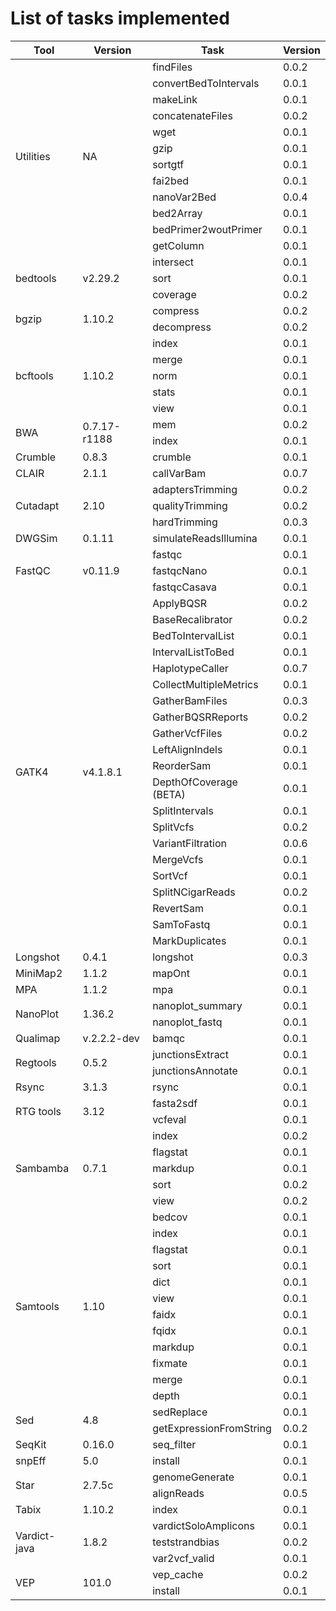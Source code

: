 # List of tasks implemented

<table class="tg" style="width:100%">
	<thead>
		<tr>
			<th>Tool</th>
			<th>Version</th>
			<th>Task</th>
			<th>Version</th>
		</tr>
	</thead>
	<tbody>
		<tr>
			<td rowspan="12">Utilities</td>
			<td rowspan="12">NA</td>
			<td>findFiles</td>
			<td>0.0.2</td>
		</tr>
		<tr>
			<td>convertBedToIntervals</td>
			<td>0.0.1</td>
		</tr>
		<tr>
			<td>makeLink</td>
			<td>0.0.1</td>
		</tr>
		<tr>
			<td>concatenateFiles</td>
			<td>0.0.2</td>
		</tr>
		<tr>
			<td>wget</td>
			<td>0.0.1</td>
		</tr>
		<tr>
			<td>gzip</td>
			<td>0.0.1</td>
		</tr>
		<tr>
			<td>sortgtf</td>
			<td>0.0.1</td>
		</tr>
		<tr>
			<td>fai2bed</td>
			<td>0.0.1</td>
		</tr>
		<tr>
			<td>nanoVar2Bed</td>
			<td>0.0.4</td>
		</tr>
		<tr>
			<td>bed2Array</td>
			<td>0.0.1</td>
		</tr>
		<tr>
			<td>bedPrimer2woutPrimer</td>
			<td>0.0.1</td>
		</tr>
		<tr>
			<td>getColumn</td>
			<td>0.0.1</td>
		</tr>
		<tr>
			<td rowspan="3">bedtools</td>
			<td rowspan="3">v2.29.2</td>
			<td>intersect</td>
			<td>0.0.1</td>
		</tr>
		<tr>
			<td>sort</td>
			<td>0.0.1</td>
		</tr>
		<tr>
			<td>coverage</td>
			<td>0.0.2</td>
		</tr>
		<tr>
			<td rowspan="2">bgzip</td>
			<td rowspan="2">1.10.2</td>
			<td>compress</td>
			<td>0.0.2</td>
		</tr>
		<tr>
			<td>decompress</td>
			<td>0.0.2</td>
		</tr>
		<tr>
			<td rowspan="5">bcftools</td>
			<td rowspan="5">1.10.2</td>
			<td>index</td>
			<td>0.0.1</td>
		</tr>
		<tr>
			<td>merge</td>
			<td>0.0.1</td>
		</tr>
		<tr>
			<td>norm</td>
			<td>0.0.1</td>
		</tr>
		<tr>
			<td>stats</td>
			<td>0.0.1</td>
		</tr>
		<tr>
			<td>view</td>
			<td>0.0.1</td>
		</tr>
		<tr>
			<td rowspan="2">BWA</td>
			<td rowspan="2">0.7.17-r1188</td>
			<td>mem</td>
			<td>0.0.2</td>
		</tr>
		<tr>
			<td>index</td>
			<td>0.0.1</td>
		</tr>
		<tr>
			<td>Crumble</td>
			<td>0.8.3</td>
			<td>crumble</td>
			<td>0.0.1</td>
		</tr>
		<tr>
			<td rowspan="1">CLAIR</td>
			<td rowspan="1">2.1.1</td>
			<td>callVarBam</td>
			<td>0.0.7</td>
		</tr>
		<tr>
			<td rowspan="3">Cutadapt</td>
			<td rowspan="3">2.10</td>
			<td>adaptersTrimming</td>
			<td>0.0.2</td>
		</tr>
		<tr>
			<td>qualityTrimming</td>
			<td>0.0.2</td>
		</tr>
		<tr>
			<td>hardTrimming</td>
			<td>0.0.3</td>
		</tr>
		<tr>
			<td>DWGSim</td>
			<td>0.1.11</td>
			<td>simulateReadsIllumina</td>
			<td>0.0.1</td>
		</tr>
		<tr>
			<td rowspan="3">FastQC</td>
			<td rowspan="3">v0.11.9</td>
			<td>fastqc</td>
			<td>0.0.1</td>
		</tr>
		<tr>
			<td>fastqcNano</td>
			<td>0.0.1</td>
		</tr>
		<tr>
			<td>fastqcCasava</td>
			<td>0.0.1</td>
		</tr>
		<tr>
			<td rowspan="21">GATK4</td>
			<td rowspan="21">v4.1.8.1</td>
			<td>ApplyBQSR</td>
			<td>0.0.2</td>
		</tr>
		<tr>
			<td>BaseRecalibrator</td>
			<td>0.0.2</td>
		</tr>
		<tr>
			<td>BedToIntervalList</td>
			<td>0.0.1</td>
		</tr>
		<tr>
			<td>IntervalListToBed</td>
			<td>0.0.1</td>
		</tr>
		<tr>
			<td>HaplotypeCaller</td>
			<td>0.0.7</td>
		</tr>
		<tr>
			<td>CollectMultipleMetrics</td>
			<td>0.0.1</td>
		</tr>
		<tr>
			<td>GatherBamFiles</td>
			<td>0.0.3</td>
		</tr>
		<tr>
			<td>GatherBQSRReports</td>
			<td>0.0.2</td>
		</tr>
		<tr>
			<td>GatherVcfFiles</td>
			<td>0.0.2</td>
		</tr>
		<tr>
			<td>LeftAlignIndels</td>
			<td>0.0.1</td>
		</tr>
		<tr>
			<td>ReorderSam</td>
			<td>0.0.1</td>
		</tr>
		<tr>
			<td>DepthOfCoverage (BETA)</td>
			<td>0.0.1</td>
		</tr>
		<tr>
			<td>SplitIntervals</td>
			<td>0.0.1</td>
		</tr>
		<tr>
			<td>SplitVcfs</td>
			<td>0.0.2</td>
		</tr>
		<tr>
			<td>VariantFiltration</td>
			<td>0.0.6</td>
		</tr>
		<tr>
			<td>MergeVcfs</td>
			<td>0.0.1</td>
		</tr>
		<tr>
			<td>SortVcf</td>
			<td>0.0.1</td>
		</tr>
		<tr>
			<td>SplitNCigarReads</td>
			<td>0.0.2</td>
		</tr>
		<tr>
			<td>RevertSam</td>
			<td>0.0.1</td>
		</tr>
		<tr>
			<td>SamToFastq</td>
			<td>0.0.1</td>
		</tr>
		<tr>
			<td>MarkDuplicates</td>
			<td>0.0.1</td>
		</tr>
		<tr>
			<td>Longshot</td>
			<td>0.4.1</td>
			<td>longshot</td>
			<td>0.0.3</td>
		</tr>
		<tr>
			<td>MiniMap2</td>
			<td>1.1.2</td>
			<td>mapOnt</td>
			<td>0.0.1</td>
		</tr>
		<tr>
			<td>MPA</td>
			<td>1.1.2</td>
			<td>mpa</td>
			<td>0.0.1</td>
		</tr>
		<tr>
			<td rowspan="2">NanoPlot</td>
			<td rowspan="2">1.36.2</td>
			<td>nanoplot_summary</td>
			<td>0.0.1</td>
		</tr>
		<tr>
			<td>nanoplot_fastq</td>
			<td>0.0.1</td>
		</tr>
		<tr>
			<td>Qualimap</td>
			<td>v.2.2.2-dev</td>
			<td>bamqc</td>
			<td>0.0.1</td>
		</tr>
		<tr>
			<td rowspan="2">Regtools</td>
			<td rowspan="2">0.5.2</td>
			<td>junctionsExtract</td>
			<td>0.0.1</td>
		</tr>
		<tr>
			<td>junctionsAnnotate</td>
			<td>0.0.1</td>
		</tr>
		<tr>
			<td>Rsync</td>
			<td>3.1.3</td>
			<td>rsync</td>
			<td>0.0.1</td>
		</tr>
		<tr>
			<td rowspan="2">RTG tools</td>
			<td rowspan="2">3.12</td>
			<td>fasta2sdf</td>
			<td>0.0.1</td>
		</tr>
		<tr>
			<td>vcfeval</td>
			<td>0.0.1</td>
		</tr>
		<tr>
			<td rowspan="5">Sambamba</td>
			<td rowspan="5">0.7.1</td>
			<td>index</td>
			<td>0.0.2</td>
		</tr>
		<tr>
			<td>flagstat</td>
			<td>0.0.1</td>
		</tr>
		<tr>
			<td>markdup</td>
			<td>0.0.1</td>
		</tr>
		<tr>
			<td>sort</td>
			<td>0.0.2</td>
		</tr>
		<tr>
			<td>view</td>
			<td>0.0.2</td>
		</tr>
		<tr>
			<td rowspan="12">Samtools</td>
			<td rowspan="12">1.10</td>
			<td>bedcov</td>
			<td>0.0.1</td>
		</tr>
		<tr>
			<td>index</td>
			<td>0.0.1</td>
		</tr>
		<tr>
			<td>flagstat</td>
			<td>0.0.1</td>
		</tr>
		<tr>
			<td>sort</td>
			<td>0.0.1</td>
		</tr>
		<tr>
			<td>dict</td>
			<td>0.0.1</td>
		</tr>
		<tr>
			<td>view</td>
			<td>0.0.1</td>
		</tr>
		<tr>
			<td>faidx</td>
			<td>0.0.1</td>
		</tr>
		<tr>
			<td>fqidx</td>
			<td>0.0.1</td>
		</tr>
		<tr>
			<td>markdup</td>
			<td>0.0.1</td>
		</tr>
		<tr>
			<td>fixmate</td>
			<td>0.0.1</td>
		</tr>
		<tr>
			<td>merge</td>
			<td>0.0.1</td>
		</tr>
		<tr>
			<td>depth</td>
			<td>0.0.1</td>
		</tr>
		<tr>
			<td rowspan="2">Sed</td>
			<td rowspan="2">4.8</td>
			<td>sedReplace</td>
			<td>0.0.1</td>
		</tr>
		<tr>
			<td>getExpressionFromString</td>
			<td>0.0.2</td>
		</tr>
		<tr>
			<td>SeqKit</td>
			<td>0.16.0</td>
			<td>seq_filter</td>
			<td>0.0.1</td>
		</tr>
		<tr>
			<td>snpEff</td>
			<td>5.0</td>
			<td>install</td>
			<td>0.0.1</td>
		</tr>
		<tr>
			<td rowspan="2">Star</td>
			<td rowspan="2">2.7.5c</td>
			<td>genomeGenerate</td>
			<td>0.0.1</td>
		</tr>
		<tr>
			<td>alignReads</td>
			<td>0.0.5</td>
		</tr>
		<tr>
			<td>Tabix</td>
			<td>1.10.2</td>
			<td>index</td>
			<td>0.0.1</td>
		</tr>
		<tr>
			<td rowspan="3">Vardict-java</td>
			<td rowspan="3">1.8.2</td>
			<td>vardictSoloAmplicons</td>
			<td>0.0.1</td>
		</tr>
		<tr>
			<td>teststrandbias</td>
			<td>0.0.2</td>
		</tr>
		<tr>
			<td>var2vcf_valid</td>
			<td>0.0.1</td>
		</tr>
		<tr>
			<td rowspan="2">VEP</td>
			<td rowspan="2">101.0</td>
			<td>vep_cache</td>
			<td>0.0.2</td>
		</tr>
		<tr>
			<td>install</td>
			<td>0.0.1</td>
		</tr>
	</tbody>
</table>
